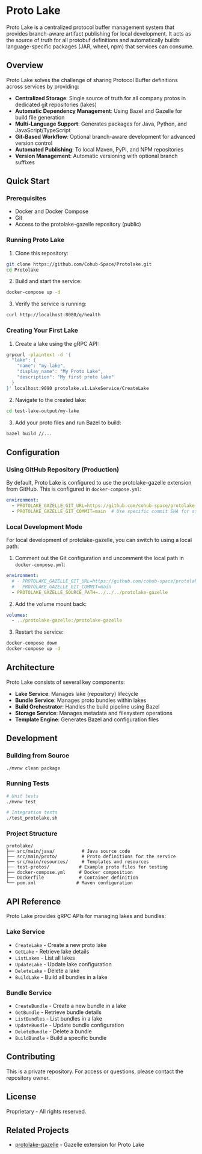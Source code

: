 # Proto Lake

Proto Lake is a centralized protocol buffer management system that provides branch-aware artifact publishing for local development. It acts as the source of truth for all protobuf definitions and automatically builds language-specific packages (JAR, wheel, npm) that services can consume.

## Overview

Proto Lake solves the challenge of sharing Protocol Buffer definitions across services by providing:

- **Centralized Storage**: Single source of truth for all company protos in dedicated git repositories (lakes)
- **Automatic Dependency Management**: Using Bazel and Gazelle for build file generation
- **Multi-Language Support**: Generates packages for Java, Python, and JavaScript/TypeScript
- **Git-Based Workflow**: Optional branch-aware development for advanced version control
- **Automated Publishing**: To local Maven, PyPI, and NPM repositories
- **Version Management**: Automatic versioning with optional branch suffixes

## Quick Start

### Prerequisites

- Docker and Docker Compose
- Git
- Access to the protolake-gazelle repository (public)

### Running Proto Lake

1. Clone this repository:
```bash
git clone https://github.com/Cohub-Space/Protolake.git
cd Protolake
```

2. Build and start the service:
```bash
docker-compose up -d
```

3. Verify the service is running:
```bash
curl http://localhost:8080/q/health
```

### Creating Your First Lake

1. Create a lake using the gRPC API:
```bash
grpcurl -plaintext -d '{
  "lake": {
    "name": "my-lake",
    "display_name": "My Proto Lake",
    "description": "My first proto lake"
  }
}' localhost:9090 protolake.v1.LakeService/CreateLake
```

2. Navigate to the created lake:
```bash
cd test-lake-output/my-lake
```

3. Add your proto files and run Bazel to build:
```bash
bazel build //...
```

## Configuration

### Using GitHub Repository (Production)

By default, Proto Lake is configured to use the protolake-gazelle extension from GitHub. This is configured in `docker-compose.yml`:

```yaml
environment:
  - PROTOLAKE_GAZELLE_GIT_URL=https://github.com/cohub-space/protolake-gazelle.git
  - PROTOLAKE_GAZELLE_GIT_COMMIT=main  # Use specific commit SHA for stability
```

### Local Development Mode

For local development of protolake-gazelle, you can switch to using a local path:

1. Comment out the Git configuration and uncomment the local path in `docker-compose.yml`:
```yaml
environment:
  # - PROTOLAKE_GAZELLE_GIT_URL=https://github.com/cohub-space/protolake-gazelle.git
  # - PROTOLAKE_GAZELLE_GIT_COMMIT=main
  - PROTOLAKE_GAZELLE_SOURCE_PATH=../../../protolake-gazelle
```

2. Add the volume mount back:
```yaml
volumes:
  - ../protolake-gazelle:/protolake-gazelle
```

3. Restart the service:
```bash
docker-compose down
docker-compose up -d
```

## Architecture

Proto Lake consists of several key components:

- **Lake Service**: Manages lake (repository) lifecycle
- **Bundle Service**: Manages proto bundles within lakes
- **Build Orchestrator**: Handles the build pipeline using Bazel
- **Storage Service**: Manages metadata and filesystem operations
- **Template Engine**: Generates Bazel and configuration files

## Development

### Building from Source

```bash
./mvnw clean package
```

### Running Tests

```bash
# Unit tests
./mvnw test

# Integration tests
./test_protolake.sh
```

### Project Structure

```
protolake/
├── src/main/java/          # Java source code
├── src/main/proto/         # Proto definitions for the service
├── src/main/resources/     # Templates and resources
├── test-protos/           # Example proto files for testing
├── docker-compose.yml     # Docker composition
├── Dockerfile             # Container definition
└── pom.xml               # Maven configuration
```

## API Reference

Proto Lake provides gRPC APIs for managing lakes and bundles:

### Lake Service
- `CreateLake` - Create a new proto lake
- `GetLake` - Retrieve lake details
- `ListLakes` - List all lakes
- `UpdateLake` - Update lake configuration
- `DeleteLake` - Delete a lake
- `BuildLake` - Build all bundles in a lake

### Bundle Service
- `CreateBundle` - Create a new bundle in a lake
- `GetBundle` - Retrieve bundle details
- `ListBundles` - List bundles in a lake
- `UpdateBundle` - Update bundle configuration
- `DeleteBundle` - Delete a bundle
- `BuildBundle` - Build a specific bundle

## Contributing

This is a private repository. For access or questions, please contact the repository owner.

## License

Proprietary - All rights reserved.

## Related Projects

- [protolake-gazelle](https://github.com/cohub-space/protolake-gazelle) - Gazelle extension for Proto Lake
